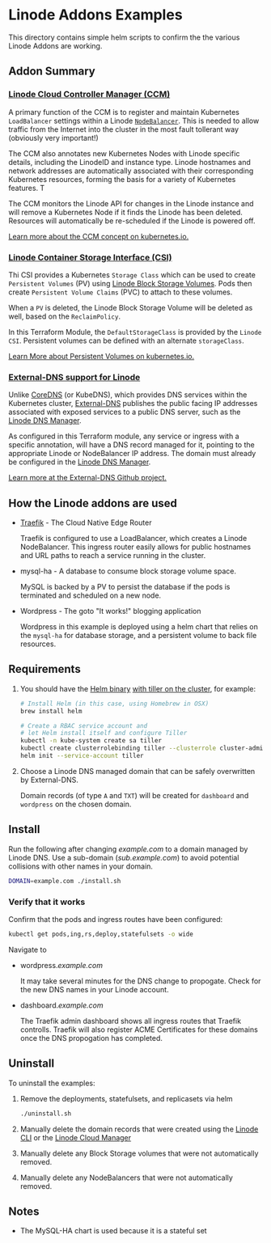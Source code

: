 # Linode Addons Examples

This directory contains simple helm scripts to confirm the the various Linode Addons are working.

## Addon Summary

### [**Linode Cloud Controller Manager (CCM)**](https://github.com/linode/linode-cloud-controller-manager)

A primary function of the CCM is to register and maintain Kubernetes `LoadBalancer` settings within a Linode [`NodeBalancer`](https://www.linode.com/nodebalancers).  This is needed to allow traffic from the Internet into the cluster in the most fault tollerant way (obviously very important!)

The CCM also annotates new Kubernetes Nodes with Linode specific details, including the LinodeID and instance type.  Linode hostnames and network addresses are automatically associated with their corresponding Kubernetes resources, forming the basis for a variety of Kubernetes features.  T

The CCM monitors the Linode API for changes in the Linode instance and will remove a Kubernetes Node if it finds the Linode has been deleted.  Resources will automatically be re-scheduled if the Linode is powered off.

[Learn more about the CCM concept on kubernetes.io.](https://kubernetes.io/docs/concepts/architecture/cloud-controller/)  

### [**Linode Container Storage Interface (CSI)**](https://github.com/linode/linode-blockstorage-csi-driver)

Thi CSI provides a Kubernetes `Storage Class` which can be used to create `Persistent Volumes` (PV) using [Linode Block Storage Volumes](https://www.linode.com/blockstorage).  Pods then create `Persistent Volume Claims` (PVC) to attach to these volumes.

When a `PV` is deleted, the Linode Block Storage Volume will be deleted as well, based on the `ReclaimPolicy`.

In this Terraform Module, the `DefaultStorageClass` is provided by the `Linode CSI`.  Persistent volumes can be defined with an alternate  `storageClass`.

[Learn More about Persistent Volumes on kubernetes.io.](https://kubernetes.io/docs/concepts/storage/persistent-volumes/)

### [**External-DNS support for Linode**](https://github.com/kubernetes-incubator/external-dns/blob/master/docs/tutorials/linode.md)

Unlike [CoreDNS](https://kubernetes.io/docs/tasks/administer-cluster/dns-custom-nameservers/) (or KubeDNS), which provides DNS services within the Kubernetes cluster, [External-DNS](https://github.com/kubernetes-incubator/external-dns/blob/master/README.md) publishes the public facing IP addresses associated with exposed services to a public DNS server, such as the [Linode DNS Manager](https://www.linode.com/dns-manager).

As configured in this Terraform module, any service or ingress with a specific annotation, will have a DNS record managed for it, pointing to the appropriate Linode or NodeBalancer IP address.  The domain must already be configured in the [Linode DNS Manager](https://www.linode.com/docs/platform/manager/dns-manager/#domain-zones).

[Learn more at the External-DNS Github project.](https://github.com/kubernetes-incubator/external-dns)

## How the Linode addons are used

* [Traefik](https://traefik.io/) - The Cloud Native Edge Router
  
  Traefik is configured to use a LoadBalancer, which creates a Linode NodeBalancer.  This ingress router easily allows for public hostnames and URL paths to reach a service running in the cluster.

* mysql-ha - A database to consume block storage volume space.

  MySQL is backed by a PV to persist the database if the pods is terminated and scheduled on a new node.

* Wordpress - The goto "It works!" blogging application

  Wordpress in this example is deployed using a helm chart that relies on the `mysql-ha` for database storage, and a persistent volume to back file resources.

## Requirements

1. You should have the [Helm binary](https://github.com/helm/helm/blob/master/docs/install.md) [with tiller on the cluster](https://docs.helm.sh/using_helm/#role-based-access-control), for example:

    ```bash
    # Install Helm (in this case, using Homebrew in OSX)
    brew install helm

    # Create a RBAC service account and
    # let Helm install itself and configure Tiller
    kubectl -n kube-system create sa tiller
    kubectl create clusterrolebinding tiller --clusterrole cluster-admin --serviceaccount=kube-system:tiller
    helm init --service-account tiller
    ```

1. Choose a Linode DNS managed domain that can be safely overwritten by External-DNS.

      Domain records (of type `A` and `TXT`) will be created for `dashboard` and `wordpress` on the chosen domain.

## Install

Run the following after changing *example.com* to a domain managed by Linode DNS.  Use a sub-domain (*sub.example.com*) to avoid potential collisions with other names in your domain.

```bash
DOMAIN=example.com ./install.sh
```

### Verify that it works

Confirm that the pods and ingress routes have been configured:

```bash
kubectl get pods,ing,rs,deploy,statefulsets -o wide
```

Navigate to

* wordpress.*example.com*

  It may take several minutes for the DNS change to propogate.  Check for the new DNS names in your Linode account.

* dashboard.*example.com*

  The Traefik admin dashboard shows all ingress routes that Traefik controlls.  Traefik will also register ACME Certificates for these domains once the DNS propogation has completed.
  
## Uninstall

To uninstall the examples:

1. Remove the deployments, statefulsets, and replicasets via helm

    ```bash
    ./uninstall.sh
    ```

1. Manually delete the domain records that were created using the [Linode CLI](https://github.com/linode/linode-cli) or the [Linode Cloud Manager](https://cloud.linode.com)

1. Manually delete any Block Storage volumes that were not automatically removed.

1. Manually delete any NodeBalancers that were not automatically removed.

## Notes

* The MySQL-HA chart is used because it is a stateful set
